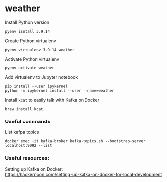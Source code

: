 # weather

Install Python version
```
pyenv isntall 3.9.14
```

Create Python virtualenv
```
pyenv virtualenv 3.9.14 weather
```

Activate Python virtualenv
```
pyenv activate weather
```

Add virtualenv to Jupyter notebook
```
pip install --user ipykernel
python -m ipykernel install --user --name=weather
```

Install `kcat` to easily talk with Kafka on Docker
```
brew install kcat
```


### Useful commands
List kafpa topics
```
docker exec -it kafka-broker kafka-topics.sh --bootstrap-server localhost:9092 --list
```



### Useful resources:

Setting up Kafka on Docker: \
https://hackernoon.com/setting-up-kafka-on-docker-for-local-development



